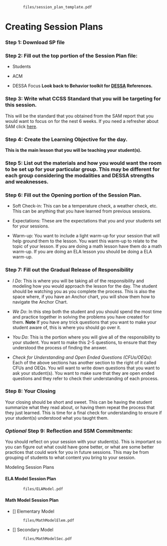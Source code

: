 ```pdf
		files/session_plan_template.pdf
```

# Creating Session Plans

### Step 1: Download SP file

### Step 2: Fill out the top portion of the Session Plan file:
- Students

- ACM

- DESSA Focus **Look back to Behavior toolkit for [DESSA](dessa.md) References.**

### Step 3: Write what CCSS Standard that you will be targeting for this session. 

This will be the standard that you obtained from the SAM report that you would want to focus on for the nest 6 weeks. If you need a refresher about SAM click [here](sam.md).

### Step 4: Create the Learning Objective for the day. 

**This is the main lesson that you will be teaching your student(s).** 

### Step 5: List out the materials and how you would want the room to be set up for your particular group. This may be different for each group considering the modalities and DESSA strengths and weaknesses.

### Step 6: Fill out the Opening portion of the Session Plan. 
- Soft Check-in: This can be a temperature check, a weather check, etc. This can be anything that you have learned from previous sessions.
	
- Expectations: These are the expectations that you and your students set for your sessions. 

- Warm-up: You want to include a light warm-up for your session that will help ground them to the lesson. You want this warm-up to relate to the topic of your lesson. If you are doing a math lesson have them do a math warm-up. If you are doing an ELA lesson you should be doing a ELA warm-up.

### Step 7: Fill out the Gradual Release of Responsibility
	
- *I Do*: This is where you will be taking all of the responsibility and modeling how you would approach the lesson for the day. The student should be watching you as you complete the process. This is also the space where, if you have an Anchor chart, you will show them how to navigate the Anchor Chart.

- *We Do*: In this step both the student and you should spend the most time and practice together in solving the problems you have created for them. **Note** If you have any trick questions that you want to make your student aware of, this is where you should go over it. 

- *You Do*: This is the portion where you will give all of the responsibility to your student. You want to make this 2-5 questions, to ensure that they understood the process of finding the answer.

- *Check for Understanding and Open Ended Questions* _(CFUs/OEQs)_: Each of the above sections has another section to the right of it called CFUs and OEQs. You will want to write down questions that you want to ask your student(s). You want to make sure that they are open ended questions and they refer to check their understanding of each process. 

### Step 8: Your Closing

Your closing should be short and sweet. This can be having the student summarize what they read about, or having them repeat the process that they just learned. This is time for a final check for understanding to ensure if your student(s) understood what you taught them.

### _Optional_ Step 9: Reflection and SSM Commitments:

You should reflect on your session with your student(s). This is important so you can figure out what could have gone better, or what are some better practices that could work for you in future sessions. This may be from grouping of students to what content you bring to your session. 

Modeling Session Plans

<!-- tabs:start -->

#### **ELA Model Session Plan**


```pdf
		files/ELAModel.pdf
```

#### **Math Model Session Plan**

- [] Elementary Model

```pdf
		files/MathModelElem.pdf
```

- [] Secondary Model

```pdf
		files/MathModelSec.pdf
```

<!-- tabs:end -->